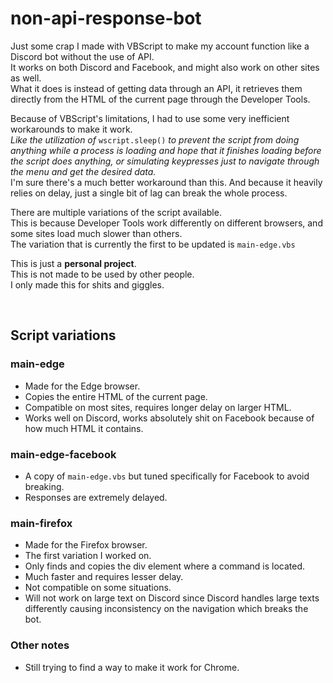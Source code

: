 # non-api-response-bot
Just some crap I made with VBScript to make my account function like a Discord bot without the use of API.\
It works on both Discord and Facebook, and might also work on other sites as well.\
What it does is instead of getting data through an API, it retrieves them directly from the HTML of the current page through the Developer Tools.

Because of VBScript's limitations, I had to use some very inefficient workarounds to make it work.\
*Like the utilization of* `wscript.sleep()` *to prevent the script from doing anything while a process is loading and hope that it finishes loading before the script does anything, or simulating keypresses just to navigate through the menu and get the desired data.*\
I'm sure there's a much better workaround than this. And because it heavily relies on delay, just a single bit of lag can break the whole process.

There are multiple variations of the script available.\
This is because Developer Tools work differently on different browsers, and some sites load much slower than others.\
The variation that is currently the first to be updated is `main-edge.vbs`

This is just a **personal project**.\
This is not made to be used by other people.\
I only made this for shits and giggles.

&nbsp;

## Script variations
### main-edge
- Made for the Edge browser.
- Copies the entire HTML of the current page.
- Compatible on most sites, requires longer delay on larger HTML.
- Works well on Discord, works absolutely shit on Facebook because of how much HTML it contains.

### main-edge-facebook
- A copy of `main-edge.vbs` but tuned specifically for Facebook to avoid breaking.
- Responses are extremely delayed.

### main-firefox
- Made for the Firefox browser.
- The first variation I worked on.
- Only finds and copies the div element where a command is located.
- Much faster and requires lesser delay.
- Not compatible on some situations.
- Will not work on large text on Discord since Discord handles large texts differently causing inconsistency on the navigation which breaks the bot.

### Other notes
- Still trying to find a way to make it work for Chrome.
